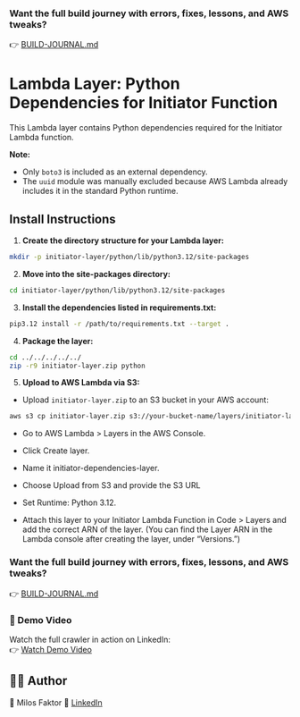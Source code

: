 ### Want the full build journey with errors, fixes, lessons, and AWS tweaks?  
👉 [BUILD-JOURNAL.md](docs/BUILD-JOURNAL.md)

# Lambda Layer: Python Dependencies for Initiator Function

This Lambda layer contains Python dependencies required for the Initiator Lambda function.  

**Note:**  
- Only `boto3` is included as an external dependency.  
- The `uuid` module was manually excluded because AWS Lambda already includes it in the standard Python runtime.

## Install Instructions

1. **Create the directory structure for your Lambda layer:**
``` bash
mkdir -p initiator-layer/python/lib/python3.12/site-packages
```

2. **Move into the site-packages directory:**
``` bash
cd initiator-layer/python/lib/python3.12/site-packages
```

3. **Install the dependencies listed in requirements.txt:**
``` bash
pip3.12 install -r /path/to/requirements.txt --target .
```

4. **Package the layer:**
``` bash
cd ../../../../../
zip -r9 initiator-layer.zip python
```

5.  **Upload to AWS Lambda via S3:**
- Upload `initiator-layer.zip` to an S3 bucket in your AWS account:  
``` bash
aws s3 cp initiator-layer.zip s3://your-bucket-name/layers/initiator-layer.zip
```

- Go to AWS Lambda > Layers in the AWS Console.

- Click Create layer.

- Name it initiator-dependencies-layer.

- Choose Upload from S3 and provide the S3 URL

- Set Runtime: Python 3.12.

- Attach this layer to your Initiator Lambda Function in Code > Layers and add the correct ARN of the layer.
(You can find the Layer ARN in the Lambda console after creating the layer, under “Versions.”)

### Want the full build journey with errors, fixes, lessons, and AWS tweaks?  
👉 [BUILD-JOURNAL.md](docs/BUILD-JOURNAL.md)

### 🎥 Demo Video
Watch the full crawler in action on LinkedIn:  
👉 [Watch Demo Video](https://linkedin.com/in/your-link)

## 🧑‍💻 Author
👋 Milos Faktor 💼 [LinkedIn](https://www.linkedin.com/in/milos-faktor-78b429255/)